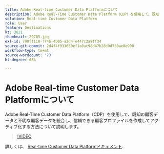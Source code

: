 ```yaml
---
title: Adobe Real-time Customer Data Platformについて
description: Adobe Real-Time Customer Data Platform（CDP）を使用して、既知の顧客データと不明な顧客データを統合し、信頼できる顧客プロファイルを作成してアクティブ化する方法について説明します。
solution: Real-time Customer Data Platform
role: User
feature: Destinations
kt: 3821
thumbnail: 29705.jpg
exl-id: 790ff110-f74b-4b05-a2d4-e447c2a8ff34
source-git-commit: 2d4f4f933650ef1a0ac98d47b28d0d750ae0e908
workflow-type: tm+mt
source-wordcount: '73'
ht-degree: 68%

---
```


# Adobe Real-time Customer Data Platformについて

Adobe Real-Time Customer Data Platform（CDP）を使用して、既知の顧客データと不明な顧客データを統合し、信頼できる顧客プロファイルを作成してアクティブ化する方法について説明します。

>[!VIDEO](https://video.tv.adobe.com/v/29705?quality=12&learn=on)

詳しくは、 [Real-time Customer Data Platformドキュメント](https://experienceleague.adobe.com/docs/experience-platform/rtcdp/overview.html?lang=ja).
